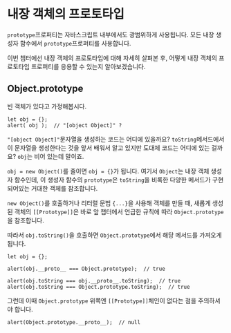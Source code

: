 # 내장 객체의 프로토타입

`prototype`프로퍼티는 자바스크립트 내부에서도 광범위하게 사용됩니다. 모든 내장 생성자 함수에서 `prototype`프로퍼티를 사용합니다.   
   
이번 챕터에선 내장 객체의 프로토타입에 대해 자세히 살펴본 후, 어떻게 내장 객체의 프로토타입 프로퍼티를 응용할 수 있는지 알아보겠습니다.



## Object.prototype

빈 객체가 있다고 가정해봅시다.
```
let obj = {};
alert( obj );  // "[object Object]" ?
```
`"[object Object]"`문자열을 생성하는 코드는 어디에 있을까요? `toString`메서드에서 이 문자열을 생성한다는 것을 앞서 배워서 알고 있지만 도대체 코드는 어디에 있는 걸까요? `obj`는 비어 있는데 말이죠.   
   
`obj = new Object()`를 줄이면 `obj = {}`가 됩니다. 여기서 `Object`는 내장 객체 생성자 함수인데, 이 생성자 함수의 `prototype`은 `toString`을 비록한 다양한 메서드가 구현되어있는 거대한 객체를 참조합니다.   
   
`new Object()`를 호출하거나 리터럴 문법 `{...}`을 사용해 객체를 만들 때, 새롭게 생성된 객체의 `[[Prototype]]`은 바로 앞 챕터에서 언급한 규칙에 따라 `Object.prototype`을 참조합니다.   
   
따라서 `obj.toString()`을 호출하면 `Object.prototype`에서 해당 메서드를 가져오게 됩니다.
```
let obj = {};

alert(obj.__proto__ === Object.prototype);  // true

alert(obj.toString === obj.__proto__.toString);  // true
alert(obj.toString === Object.prototype.toString);  // true
```
그런데 이때 `Object.prototype` 위쪽엔 `[[Prototype]]`체인이 없다는 점을 주의하셔야 합니다.
```
alert(Object.prototype.__proto__);  // null
```

